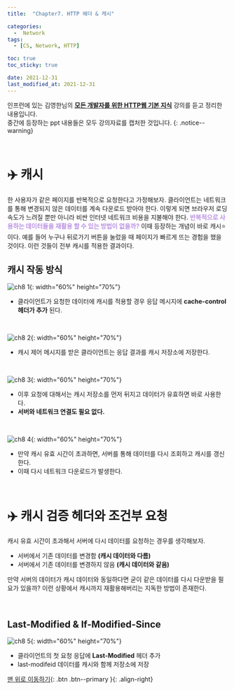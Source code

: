 ```yaml
---
title:  "Chapter7. HTTP 헤더 & 캐시" 

categories:
  -  Network
tags:
  - [CS, Network, HTTP]

toc: true
toc_sticky: true

date: 2021-12-31
last_modified_at: 2021-12-31
---
```


인프런에 있는 김영한님의 **[모든 개발자를 위한 HTTP웹 기본 지식](https://www.inflearn.com/course/http-%EC%9B%B9-%EB%84%A4%ED%8A%B8%EC%9B%8C%ED%81%AC/dashboard)** 강의를 듣고 정리한 내용입니다.<br>
중간에 등장하는 ppt 내용들은 모두 강의자료를 캡처한 것입니다.
{: .notice--warning}

<br>

# ✈️ 캐시

한 사용자가 같은 페이지를 반복적으로 요청한다고 가정해보자. 클라이언트는 네트워크를 통해 변경되지 않은 데이터를 계속 다운로드 받아야 한다. 이렇게 되면 브라우저 로딩 속도가 느려질 뿐만 아니라 비싼 인터넷 네트워크 비용을 지불해야 한다. **<span style="color:#bb90e2">반복적으로 사용하는 데이터들을 재활용 할 수 있는 방법이 없을까?</span>** 이때 등장하는 개념이 바로 캐시⭐ 이다. 예를 들어 누구나 뒤로가기 버튼을 눌렀을 때 페이지가 빠르게 뜨는 경험을 했을 것이다. 이런 것들이 전부 캐시를 적용한 결과이다.

## 캐시 작동 방식

![ch8 1](https://user-images.githubusercontent.com/96368476/147810422-10ca38fa-abd4-4c83-8eec-b2c83ff06264.png){: width="60%" height="70%"}

- 클라이언트가 요청한 데이터에 캐시를 적용할 경우 응답 메시지에 **cache-control 헤더가 추가** 된다.

<br>

![ch8 2](https://user-images.githubusercontent.com/96368476/147810475-c89bf919-2fe5-414e-a0b7-7e7c5095d6eb.png){: width="60%" height="70%"}

- 캐시 제어 메시지를 받은 클라이언트는 응답 결과를 캐시 저장소에 저장한다.

<br>

![ch8 3](https://user-images.githubusercontent.com/96368476/147810479-96441c94-f6f3-4e51-ac7b-7b5e063221f3.png){: width="60%" height="70%"}

- 이후 요청에 대해서는 캐시 저장소를 먼저 뒤지고 데이터가 유효하면 바로 사용한다.
- **서버와 네트워크 연결도 필요 없다.**

<br>

![ch8 4](https://user-images.githubusercontent.com/96368476/147810480-3ec12301-0964-44fc-a751-d6c6989a1cf6.png){: width="60%" height="70%"}

- 만약 캐시 유효 시간이 초과하면, 서버를 통해 데이터를 다시 조회하고 캐시를 갱신한다.
- 이때 다시 네트워크 다운로드가 발생한다.


<br>



# ✈️ 캐시 검증 헤더와 조건부 요청

캐시 유효 시간이 초과해서 서버에 다시 데이터를 요청하는 경우를 생각해보자.
- 서버에서 기존 데이터를 변경함 **(캐시 데이터와 다름)**
- 서버에서 기존 데이터를 변경하지 않음 **(캐시 데이터와 같음)**

만약 서버의 데이터가 캐시 데이터와 동일하다면 굳이 같은 데이터를 다시 다운받을 필요가 있을까? 이런 상황에서 캐시까지 재활용해버리는 지독한 방법이 존재한다.

 
<br>


## Last-Modified & If-Modified-Since

![ch8 5](https://user-images.githubusercontent.com/96368476/147811506-0a7d7476-60d7-42e3-9c63-a9787aa204cd.png){: width="60%" height="70%"}

- 클라이언트의 첫 요청 응답에 **Last-Modified** 헤더 추가
- last-modifeid 데이터를 캐시와 함께 저장소에 저장


[맨 위로 이동하기](#){: .btn .btn--primary }{: .align-right}